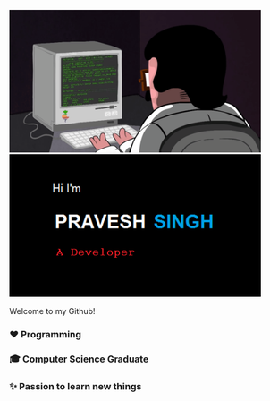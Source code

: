 <img src ="https://raw.githubusercontent.com/pro1416/pro1416/master/programming.gif" width ="450px" height ="255px"><img src="https://raw.githubusercontent.com/pro1416/pro1416/master/git%20logo.png" width ="450px">

Welcome to my Github!

### ❤️ Programming
### 🎓 Computer Science Graduate
### ✨ Passion to learn new things

